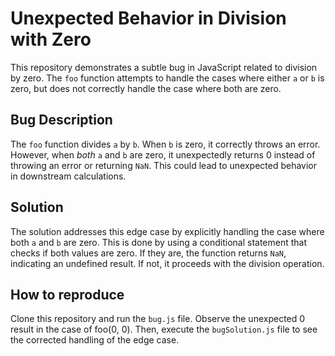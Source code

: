 # Unexpected Behavior in Division with Zero

This repository demonstrates a subtle bug in JavaScript related to division by zero. The `foo` function attempts to handle the cases where either `a` or `b` is zero, but does not correctly handle the case where both are zero.

## Bug Description

The `foo` function divides `a` by `b`.  When `b` is zero, it correctly throws an error. However, when *both* `a` and `b` are zero, it unexpectedly returns 0 instead of throwing an error or returning `NaN`. This could lead to unexpected behavior in downstream calculations.

## Solution

The solution addresses this edge case by explicitly handling the case where both `a` and `b` are zero. This is done by using a conditional statement that checks if both values are zero. If they are, the function returns `NaN`, indicating an undefined result. If not, it proceeds with the division operation.

## How to reproduce

Clone this repository and run the `bug.js` file. Observe the unexpected 0 result in the case of foo(0, 0). Then, execute the `bugSolution.js` file to see the corrected handling of the edge case.
